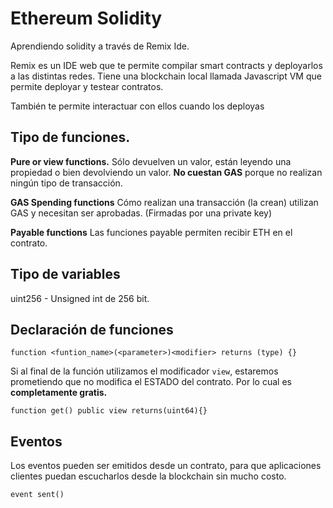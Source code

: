 # Ethereum Solidity

Aprendiendo solidity a través de Remix Ide. 

Remix es un IDE web que te permite compilar smart contracts y deployarlos a las distintas redes. Tiene una blockchain local llamada Javascript VM que permite deployar y testear contratos.

También te permite interactuar con ellos cuando los deployas


## Tipo de funciones.

**Pure or view functions.** 
Sólo devuelven un valor, están leyendo una propiedad o bien devolviendo un valor. **No cuestan GAS** porque no realizan ningún tipo de transacción.

**GAS Spending functions**
Cómo realizan una transacción (la crean) utilizan GAS y necesitan ser aprobadas. (Firmadas por una private key)

**Payable functions**
Las funciones payable permiten recibir ETH en el contrato.

## Tipo de variables

uint256 - Unsigned int de 256 bit.

## Declaración de funciones

```
function <funtion_name>(<parameter>)<modifier> returns (type) {}
```

Si al final de la función utilizamos el modificador `view`, estaremos prometiendo que no modifica el ESTADO del contrato. Por lo cual es **completamente gratis.**

````
function get() public view returns(uint64){}
`````

## Eventos

Los eventos pueden ser emitidos desde un contrato, para que aplicaciones clientes puedan escucharlos desde la blockchain sin mucho costo.

`````
event sent()
`````



